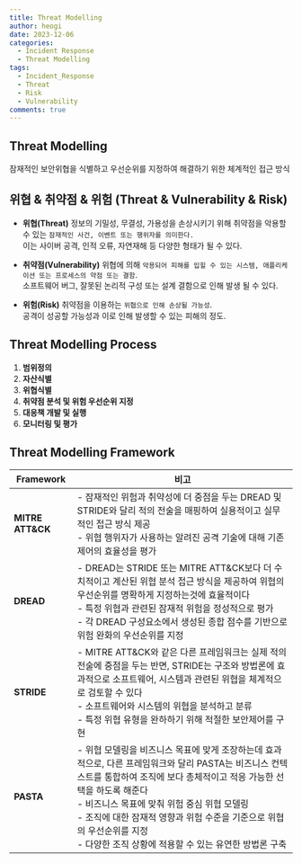 ```yaml
---
title: Threat Modelling
author: heogi
date: 2023-12-06
categories:
  - Incident Response
  - Threat Modelling
tags:
  - Incident_Response
  - Threat
  - Risk
  - Vulnerability
comments: true
---
```

## Threat Modelling

잠재적인 보안위협을 식별하고 우선순위를 지정하여 해결하기 위한 체계적인 접근 방식

## 위협 & 취약점 & 위험 (Threat & Vulnerability & Risk)

-   **위협(Threat)**
    정보의 기밀성, 무결성, 가용성을 손상시키기 위해 취약점을 악용할 수 있는 `잠재적인 사건, 이벤트 또는 행위자를 의미한다.`  
    이는 사이버 공격, 인적 오류, 자연재해 등 다양한 형태가 될 수 있다.  
      
    
-   **취약점(Vulnerability)**
    위협에 의해 `악용되어 피해를 입힐 수 있는 시스템, 애플리케이션 또는 프로세스의 약점 또는 결함`.  
    소프트웨어 버그, 잘못된 논리적 구성 또는 설계 결함으로 인해 발생 될 수 있다.  
      
    
-   **위험(Risk)**
    취약점을 이용하는 `위협으로 인해 손상될 가능성`.  
    공격이 성공할 가능성과 이로 인해 발생할 수 있는 피해의 정도.

## Threat Modelling Process

1.  **범위정의**
2.  **자산식별**
3.  **위협식별**
4.  **취약점 분석 및 위험 우선순위 지정**
5.  **대응책 개발 및 실행**
6.  **모니터링 및 평가**

## **Threat Modelling Framework**

| **Framework**    | **비고**                                                                                                                                                                                                                  |
| ---------------- | ----------------------------------------------------------------------------------------------------------------------------------------------------------------------------------------------------------------------- |
| **MITRE ATT&CK** | - 잠재적인 위험과 취약성에 더 중점을 두는 DREAD 및 STRIDE와 달리 적의 전술을 매핑하여 실용적이고 실무적인 접근 방식 제공 <br>- 위협 행위자가 사용하는 알려진 공격 기술에 대해 기존 제어의 효율성을 평가                                                                                             |
| **DREAD**        | - DREAD는 STRIDE 또는 MITRE ATT&CK보다 더 수치적이고 계산된 위협 분석 접근 방식을 제공하여 위협의 우선순위를 명확하게 지정하는것에 효율적이다<br>- 특정 위협과 관련된 잠재적 위험을 정성적으로 평가<br>- 각 DREAD 구성요소에서 생성된 종합 점수를 기반으로 위험 완화의 우선순위를 지정                                        |
| **STRIDE**       | - MITRE ATT&CK와 같은 다른 프레임워크는 실제 적의 전술에 중점을 두는 반면, STRIDE는 구조와 방법론에 효과적으로 소프트웨어, 시스템과 관련된 위협을 체계적으로 검토할 수 있다<br>- 소프트웨어와 시스템의 위협을 분석하고 분류<br>- 특정 위협 유형을 완하하기 위해 적절한 보안제어를 구현                                            |
| **PASTA**        | - 위협 모델링을 비즈니스 목표에 맞게 조장하는데 효과적으로, 다른 프레임워크와 달리 PASTA는 비즈니스 컨텍스트를 통합하여 조직에 보다 총체적이고 적응 가능한 선택을 하도록 해준다<br>- 비즈니스 목표에 맞춰 위험 중심 위협 모델링 <br>- 조직에 대한 잠재적 영향과 위험 수준을 기준으로 위협의 우선순위를 지정 <br>- 다양한 조직 상황에 적용할 수 있는 유연한 방법론 구축 |
